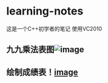 # learning-notes
这是一个C++初学者的笔记
使用VC2010
## 九九乘法表图![image](https://github.com/Accoining/learning-notes/blob/main/9*9%E8%A1%A8.png)
## 绘制成绩表！[image](https://github.com/Accoining/learning-notes/blob/main/%E6%88%90%E7%BB%A9%E8%A1%A8%E6%A0%BC.png)
